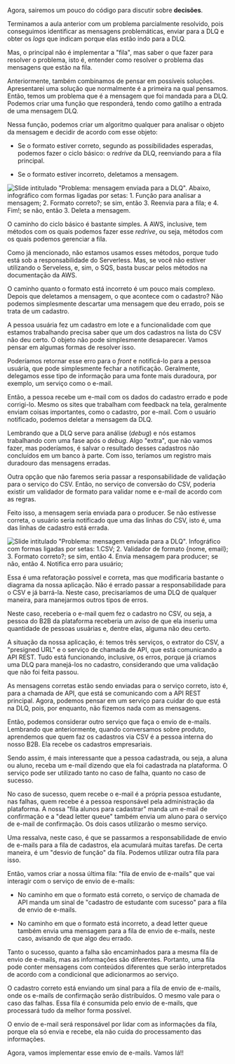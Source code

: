 Agora, sairemos um pouco do código para discutir sobre **decisões**.

Terminamos a aula anterior com um problema parcialmente resolvido, pois conseguimos identificar as mensagens problemáticas, enviar para a DLQ e obter os _logs_ que indicam porque elas estão indo para a DLQ.

Mas, o principal não é implementar a "fila", mas saber o que fazer para resolver o problema, isto é, entender como resolver o problema das mensagens que estão na fila.

Anteriormente, também combinamos de pensar em possíveis soluções. Apresentarei uma solução que normalmente é a primeira na qual pensamos. Então, temos um problema que é a mensagem que foi mandada para a DLQ. Podemos criar uma função que responderá, tendo como gatilho a entrada de uma mensagem DLQ.

Nessa função, podemos criar um algoritmo qualquer para analisar o objeto da mensagem e decidir de acordo com esse objeto:

- Se o formato estiver correto, segundo as possibilidades esperadas, podemos fazer o ciclo básico: o _redrive_ da DLQ, reenviando para a fila principal.
    
- Se o formato estiver incorreto, deletamos a mensagem.
    

![Slide intitulado "Problema: mensagem enviada para a DLQ". Abaixo, infográfico com formas ligadas por setas: 1. Função para analisar a mensagem; 2. Formato correto?; se sim, então 3. Reenvia para a fila; e 4. Fim!; se não, então 3. Deleta a mensagem.](https://cdn1.gnarususercontent.com.br/1/563691/8e7d561a-7b50-4875-b9d1-826a80ade7a4.png)

O caminho do ciclo básico é bastante simples. A AWS, inclusive, tem métodos com os quais podemos fazer esse _redrive_, ou seja, métodos com os quais podemos gerenciar a fila.

Como já mencionado, não estamos usamos esses métodos, porque tudo está sob a responsabilidade do Serverless. Mas, se você não estiver utilizando o Serveless, e, sim, o SQS, basta buscar pelos métodos na documentação da AWS.

O caminho quanto o formato está incorreto é um pouco mais complexo. Depois que deletamos a mensagem, o que acontece com o cadastro? Não podemos simplesmente descartar uma mensagem que deu errado, pois se trata de um cadastro.

A pessoa usuária fez um cadastro em lote e a funcionalidade com que estamos trabalhando precisa saber que um dos cadastros na lista do CSV não deu certo. O objeto não pode simplesmente desaparecer. Vamos pensar em algumas formas de resolver isso.

Poderíamos retornar esse erro para o _front_ e notificá-lo para a pessoa usuária, que pode simplesmente fechar a notificação. Geralmente, delegamos esse tipo de informação para uma fonte mais duradoura, por exemplo, um serviço como o e-mail.

Então, a pessoa recebe um e-mail com os dados do cadastro errado e pode corrigi-lo. Mesmo os sites que trabalham com feedback na tela, geralmente enviam coisas importantes, como o cadastro, por e-mail. Com o usuário notificado, podemos deletar a mensagem da DLQ.

Lembrando que a DLQ serve para análise (_debug_) e nós estamos trabalhando com uma fase após o _debug_. Algo "extra", que não vamos fazer, mas poderíamos, é salvar o resultado desses cadastros não concluídos em um banco à parte. Com isso, teríamos um registro mais duradouro das mensagens erradas.

Outra opção que não faremos seria passar a responsabilidade de validação para o serviço do CSV. Então, no serviço de conversão do CSV, poderia existir um validador de formato para validar nome e e-mail de acordo com as regras.

Feito isso, a mensagem seria enviada para o producer. Se não estivesse correta, o usuário seria notificado que uma das linhas do CSV, isto é, uma das linhas de cadastro está errada.

![Slide intitulado "Problema: mensagem enviada para a DLQ". Infográfico com formas ligadas por setas: 1.CSV; 2. Validador de formato {nome, email}; 3. Formato correto?; se sim, então 4. Envia mensagem para producer; se não, então 4. Notifica erro para usuário;](https://cdn1.gnarususercontent.com.br/1/563691/0af35c01-67d1-4a93-a965-c7cc1b1a1fd7.png)

Essa é uma refatoração possível e correta, mas que modificaria bastante o diagrama da nossa aplicação. Não é errado passar a responsabilidade para o CSV e já barrá-la. Neste caso, precisaríamos de uma DLQ de qualquer maneira, para manejarmos outros tipos de erros.

Neste caso, receberia o e-mail quem fez o cadastro no CSV, ou seja, a pessoa do B2B da plataforma receberia um aviso de que ela inseriu uma quantidade de pessoas usuárias e, dentre elas, alguma não deu certo.

A situação da nossa aplicação, é: temos três serviços, o extrator do CSV, a "presigned URL" e o serviço de chamada de API, que está comunicando a API REST. Tudo está funcionando, inclusive, os erros, porque já criamos uma DLQ para manejá-los no cadastro, considerando que uma validação que não foi feita passou.

As mensagens corretas estão sendo enviadas para o serviço correto, isto é, para a chamada de API, que está se comunicando com a API REST principal. Agora, podemos pensar em um serviço para cuidar do que está na DLQ, pois, por enquanto, não fizemos nada com as mensagens.

Então, podemos considerar outro serviço que faça o envio de e-mails. Lembrando que anteriormente, quando conversamos sobre produto, aprendemos que quem faz os cadastros via CSV é a pessoa interna do nosso B2B. Ela recebe os cadastros empresariais.

Sendo assim, é mais interessante que a pessoa cadastrada, ou seja, a aluna ou aluno, receba um e-mail dizendo que ela foi cadastrada na plataforma. O serviço pode ser utilizado tanto no caso de falha, quanto no caso de sucesso.

No caso de sucesso, quem recebe o e-mail é a própria pessoa estudante, nas falhas, quem recebe é a pessoa responsável pela administração da plataforma. A nossa "fila alunos para cadastrar" manda um e-mail de confirmação e a "dead letter queue" também envia um aluno para o serviço de e-mail de confirmação. Os dois casos utilizarão o mesmo serviço.

Uma ressalva, neste caso, é que se passarmos a responsabilidade de envio de e-mails para a fila de cadastros, ela acumulará muitas tarefas. De certa maneira, é um "desvio de função" da fila. Podemos utilizar outra fila para isso.

Então, vamos criar a nossa última fila: "fila de envio de e-mails" que vai interagir com o serviço de envio de e-mails:

- No caminho em que o formato está correto, o serviço de chamada de API manda um sinal de "cadastro de estudante com sucesso" para a fila de envio de e-mails.
    
- No caminho em que o formato está incorreto, a dead letter queue também envia uma mensagem para a fila de envio de e-mails, neste caso, avisando de que algo deu errado.
    

Tanto o sucesso, quanto a falha são encaminhados para a mesma fila de envio de e-mails, mas as informações são diferentes. Portanto, uma fila pode conter mensagens com conteúdos diferentes que serão interpretados de acordo com a condicional que adicionarmos ao serviço.

O cadastro correto está enviando um sinal para a fila de envio de e-mails, onde os e-mails de confirmação serão distribuídos. O mesmo vale para o caso das falhas. Essa fila é consumida pelo envio de e-mails, que processará tudo da melhor forma possível.

O envio de e-mail será responsável por lidar com as informações da fila, porque ela só envia e recebe, ela não cuida do processamento das informações.

Agora, vamos implementar esse envio de e-mails. Vamos lá!!